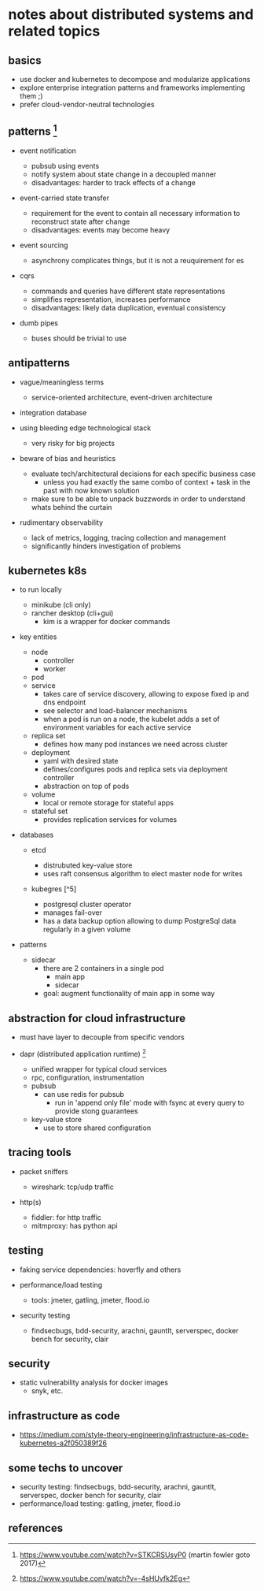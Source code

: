# notes about distributed systems and related topics

## basics

- use docker and kubernetes to decompose and modularize applications
- explore enterprise integration patterns and frameworks implementing them ;)
- prefer cloud-vendor-neutral technologies


## patterns [^2]

- event notification
  - pubsub using events
  - notify system about state change in a decoupled manner
  - disadvantages: harder to track effects of a change

- event-carried state transfer
  - requirement for the event to contain all necessary information to reconstruct state after change
  - disadvantages: events may become heavy

- event sourcing
  - asynchrony complicates things, but it is not a reuquirement for es

- cqrs
  - commands and queries have different state representations
  - simplifies representation, increases performance
  - disadvantages: likely data duplication, eventual consistency

- dumb pipes
  - buses should be trivial to use


## antipatterns

- vague/meaningless terms
  - service-oriented architecture, event-driven architecture

- integration database

- using bleeding edge technological stack
  - very risky for big projects

- beware of bias and heuristics
  - evaluate tech/architectural decisions for each specific business case
    - unless you had exactly the same combo of context + task in the past with now known solution
  - make sure to be able to unpack buzzwords in order to understand whats behind the curtain

- rudimentary observability
  - lack of metrics, logging, tracing collection and management
  - significantly hinders investigation of problems


## kubernetes k8s

- to run locally 
  - minikube (cli only)
  - rancher desktop (cli+gui)
    - kim is a wrapper for docker commands

- key entities
  - node
    - controller
    - worker
  - pod
  - service
    - takes care of service discovery, allowing to expose fixed ip and dns endpoint
    - see selector and load-balancer mechanisms
    - when a pod is run on a node, the kubelet adds a set of environment variables for each active service
  - replica set
    - defines how many pod instances we need across cluster
  - deployment
    - yaml with desired state
    - defines/configures pods and replica sets via deployment controller
    - abstraction on top of pods
  - volume
    - local or remote storage for stateful apps
  - stateful set
    - provides replication services for volumes

- databases
  - etcd
    - distrubuted key-value store 
    - uses raft consensus algorithm to elect master node for writes

  - kubegres [^5]
    - postgresql cluster operator
    - manages fail-over 
    - has a data backup option allowing to dump PostgreSql data regularly in a given volume

- patterns
  - sidecar
    - there are 2 containers in a single pod
      - main app
      - sidecar
    - goal: augment functionality of main app in some way


## abstraction for cloud infrastructure

- must have layer to decouple from specific vendors

- dapr (distributed application runtime) [^1]
  - unified wrapper for typical cloud services
  - rpc, configuration, instrumentation
  - pubsub
    - can use redis for pubsub
      - run in 'append only file' mode with fsync at every query to provide stong guarantees
  - key-value store
    - use to store shared configuration


## tracing tools

- packet sniffers
  - wireshark: tcp/udp traffic

- http(s)
  - fiddler: for http traffic
  - mitmproxy: has python api


## testing

- faking service dependencies: hoverfly and others

- performance/load testing
  - tools: jmeter, gatling, jmeter, flood.io

- security testing
  - findsecbugs, bdd-security, arachni, gauntlt, serverspec, docker bench for security, clair


## security

- static vulnerability analysis for docker images
  - snyk, etc.


## infrastructure as code

- https://medium.com/style-theory-engineering/infrastructure-as-code-kubernetes-a2f050389f26


## some techs to uncover

- security testing: findsecbugs, bdd-security, arachni, gauntlt, serverspec, docker bench for security, clair
- performance/load testing: gatling, jmeter, flood.io


## references

[^1]: https://www.youtube.com/watch?v=-4sHUvfk2Eg
[^2]: https://www.youtube.com/watch?v=STKCRSUsyP0 (martin fowler goto 2017)

